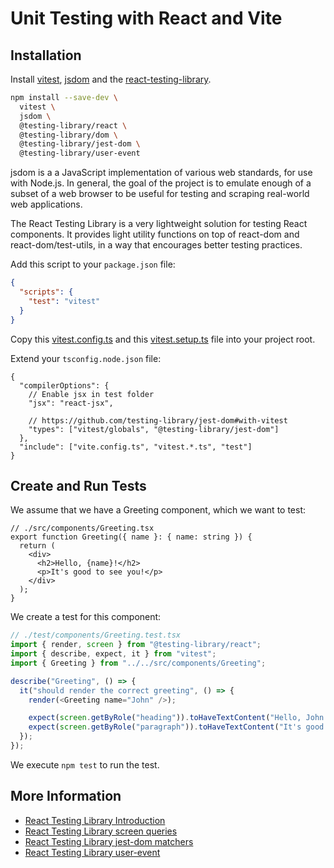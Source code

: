 # Unit Testing with React and Vite

## Installation

Install [vitest](https://vitest.dev/), [jsdom](https://github.com/jsdom/jsdom) and the [react-testing-library](https://github.com/testing-library/react-testing-library).

```bash
npm install --save-dev \
  vitest \
  jsdom \
  @testing-library/react \
  @testing-library/dom \
  @testing-library/jest-dom \
  @testing-library/user-event
```

jsdom is a a JavaScript implementation of various web standards, for use with Node.js. In general, the goal of the
project is to emulate enough of a subset of a web browser to be useful for testing and scraping real-world web
applications.

The React Testing Library is a very lightweight solution for testing React components. It provides light utility functions on top of react-dom and react-dom/test-utils, in a way that encourages better testing practices.

Add this script to your `package.json` file:

```json
{
  "scripts": {
    "test": "vitest"
  }
}
```

Copy this [vitest.config.ts](./vitest.config.ts) and this [vitest.setup.ts](./vitest.setup.ts) file into your project
root.

Extend your `tsconfig.node.json` file:

```jsonc
{
  "compilerOptions": {
    // Enable jsx in test folder
    "jsx": "react-jsx",

    // https://github.com/testing-library/jest-dom#with-vitest
    "types": ["vitest/globals", "@testing-library/jest-dom"]
  },
  "include": ["vite.config.ts", "vitest.*.ts", "test"]
}
```

## Create and Run Tests

We assume that we have a Greeting component, which we want to test:

```tsx
// ./src/components/Greeting.tsx
export function Greeting({ name }: { name: string }) {
  return (
    <div>
      <h2>Hello, {name}!</h2>
      <p>It's good to see you!</p>
    </div>
  );
}
```

We create a test for this component:

```ts
// ./test/components/Greeting.test.tsx
import { render, screen } from "@testing-library/react";
import { describe, expect, it } from "vitest";
import { Greeting } from "../../src/components/Greeting";

describe("Greeting", () => {
  it("should render the correct greeting", () => {
    render(<Greeting name="John" />);

    expect(screen.getByRole("heading")).toHaveTextContent("Hello, John!");
    expect(screen.getByRole("paragraph")).toHaveTextContent("It's good to see you!");
  });
});
```

We execute `npm test` to run the test.

## More Information

* [React Testing Library Introduction](https://testing-library.com/docs/react-testing-library/example-intro)
* [React Testing Library screen queries](https://testing-library.com/docs/queries/about)
* [React Testing Library jest-dom matchers](https://testing-library.com/docs/ecosystem-jest-dom)
* [React Testing Library user-event](https://testing-library.com/docs/user-event/intro/#writing-tests-with-userevent)

